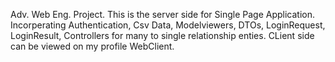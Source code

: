 Adv. Web Eng. Project. 
This is the server side for Single Page Application. Incorperating Authentication, Csv Data, Modelviewers, DTOs, LoginRequest, LoginResult, Controllers for many to single relationship enties. 
CLient side can be viewed on my profile WebClient.
